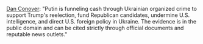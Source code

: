 <a href="https://www.facebook.com/dan.conover.714/posts/10218726118997790">Dan Conover</a>: "Putin is funneling cash through Ukrainian organized crime to support Trump's reelection, fund Republican candidates, undermine U.S. intelligence, and direct U.S. foreign policy in Ukraine. The evidence is in the public domain and can be cited strictly through official documents and reputable news outlets."
